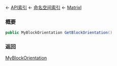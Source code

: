 ← [API索引](Api-Index) ← [命名空间索引](Namespace-Index) ← [MatrixI](VRageMath.MatrixI)

### 概要

```csharp
public MyBlockOrientation GetBlockOrientation()
```

### 返回

[MyBlockOrientation](VRageMath.MyBlockOrientation)

